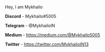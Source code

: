 Hey, I am Mykhailo 

**Discord** - Mykhailo#5005

**Telegram** - @MykhailoIN

**Medium** - https://medium.com/@Mykhailo5005

**Twitter** - https://twitter.com/MykhailoIN13
